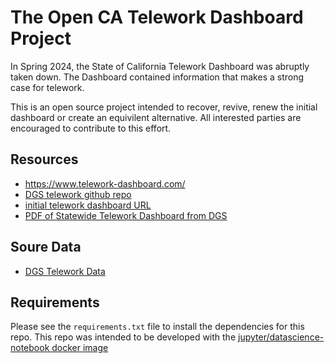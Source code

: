 # The Open CA Telework Dashboard Project
In Spring 2024, the State of California Telework Dashboard was abruptly taken down. The Dashboard contained information that makes a strong case for telework.

This is an open source project intended to recover, revive, renew the initial dashboard or create an equivilent alternative. All interested parties are encouraged to contribute to this effort.

## Resources
- https://www.telework-dashboard.com/
- [DGS telework github repo](https://github.com/cadgs/telework)
- [initial telework dashboard URL](https://telework.govops.ca.gov/tracking-telework/)
- [PDF of Statewide Telework Dashboard from DGS](https://www.documents.dgs.ca.gov/Telework/PDF%20Output/Statewide%20Telework%20Dashboard%20-%20DTSC.pdf)

## Soure Data
- [DGS Telework Data](https://data.ca.gov/dataset/dgs-telework-data)

## Requirements
Please see the `requirements.txt` file to install the dependencies for this repo. This repo was intended to be developed with the [jupyter/datascience-notebook docker image](https://hub.docker.com/r/jupyter/datascience-notebook)
